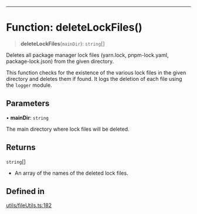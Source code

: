 ***

# Function: deleteLockFiles()

> **deleteLockFiles**(`mainDir`): `string`[]

Deletes all package manager lock files (yarn.lock, pnpm-lock.yaml, package-lock.json)
from the given directory.

This function checks for the existence of the various lock files in the given
directory and deletes them if found. It logs the deletion of each file using
the `logger` module.

## Parameters

• **mainDir**: `string`

The main directory where lock files will be deleted.

## Returns

`string`[]

- An array of the names of the deleted lock files.

## Defined in

[utils/fileUtils.ts:182](https://github.com/asifqatar/Snapper/blob/f34895dbdc410d2977f496cbdd4025a30b31841f/utils/fileUtils.ts#L182)
